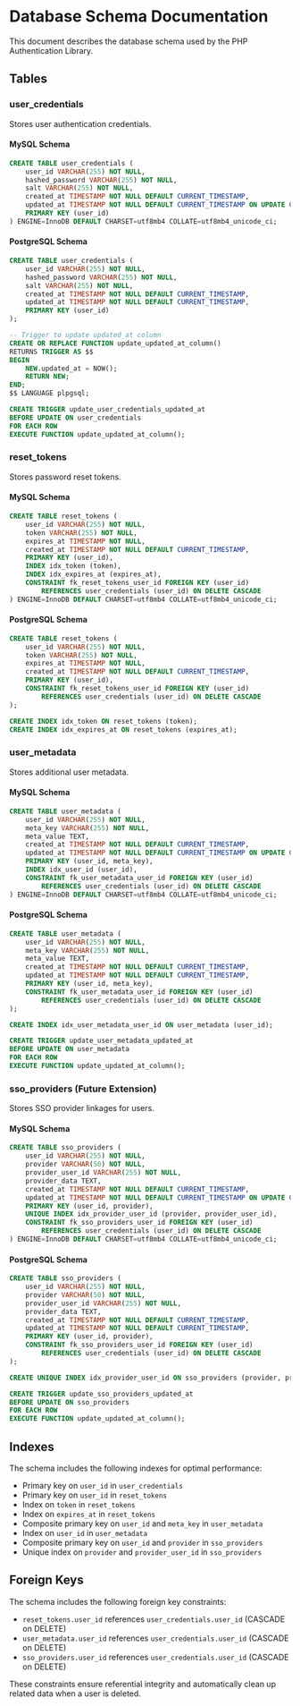 # Database Schema Documentation

This document describes the database schema used by the PHP Authentication Library.

## Tables

### user_credentials

Stores user authentication credentials.

#### MySQL Schema

```sql
CREATE TABLE user_credentials (
    user_id VARCHAR(255) NOT NULL,
    hashed_password VARCHAR(255) NOT NULL,
    salt VARCHAR(255) NOT NULL,
    created_at TIMESTAMP NOT NULL DEFAULT CURRENT_TIMESTAMP,
    updated_at TIMESTAMP NOT NULL DEFAULT CURRENT_TIMESTAMP ON UPDATE CURRENT_TIMESTAMP,
    PRIMARY KEY (user_id)
) ENGINE=InnoDB DEFAULT CHARSET=utf8mb4 COLLATE=utf8mb4_unicode_ci;
```

#### PostgreSQL Schema

```sql
CREATE TABLE user_credentials (
    user_id VARCHAR(255) NOT NULL,
    hashed_password VARCHAR(255) NOT NULL,
    salt VARCHAR(255) NOT NULL,
    created_at TIMESTAMP NOT NULL DEFAULT CURRENT_TIMESTAMP,
    updated_at TIMESTAMP NOT NULL DEFAULT CURRENT_TIMESTAMP,
    PRIMARY KEY (user_id)
);

-- Trigger to update updated_at column
CREATE OR REPLACE FUNCTION update_updated_at_column()
RETURNS TRIGGER AS $$
BEGIN
    NEW.updated_at = NOW();
    RETURN NEW;
END;
$$ LANGUAGE plpgsql;

CREATE TRIGGER update_user_credentials_updated_at
BEFORE UPDATE ON user_credentials
FOR EACH ROW
EXECUTE FUNCTION update_updated_at_column();
```

### reset_tokens

Stores password reset tokens.

#### MySQL Schema

```sql
CREATE TABLE reset_tokens (
    user_id VARCHAR(255) NOT NULL,
    token VARCHAR(255) NOT NULL,
    expires_at TIMESTAMP NOT NULL,
    created_at TIMESTAMP NOT NULL DEFAULT CURRENT_TIMESTAMP,
    PRIMARY KEY (user_id),
    INDEX idx_token (token),
    INDEX idx_expires_at (expires_at),
    CONSTRAINT fk_reset_tokens_user_id FOREIGN KEY (user_id)
        REFERENCES user_credentials (user_id) ON DELETE CASCADE
) ENGINE=InnoDB DEFAULT CHARSET=utf8mb4 COLLATE=utf8mb4_unicode_ci;
```

#### PostgreSQL Schema

```sql
CREATE TABLE reset_tokens (
    user_id VARCHAR(255) NOT NULL,
    token VARCHAR(255) NOT NULL,
    expires_at TIMESTAMP NOT NULL,
    created_at TIMESTAMP NOT NULL DEFAULT CURRENT_TIMESTAMP,
    PRIMARY KEY (user_id),
    CONSTRAINT fk_reset_tokens_user_id FOREIGN KEY (user_id)
        REFERENCES user_credentials (user_id) ON DELETE CASCADE
);

CREATE INDEX idx_token ON reset_tokens (token);
CREATE INDEX idx_expires_at ON reset_tokens (expires_at);
```

### user_metadata

Stores additional user metadata.

#### MySQL Schema

```sql
CREATE TABLE user_metadata (
    user_id VARCHAR(255) NOT NULL,
    meta_key VARCHAR(255) NOT NULL,
    meta_value TEXT,
    created_at TIMESTAMP NOT NULL DEFAULT CURRENT_TIMESTAMP,
    updated_at TIMESTAMP NOT NULL DEFAULT CURRENT_TIMESTAMP ON UPDATE CURRENT_TIMESTAMP,
    PRIMARY KEY (user_id, meta_key),
    INDEX idx_user_id (user_id),
    CONSTRAINT fk_user_metadata_user_id FOREIGN KEY (user_id)
        REFERENCES user_credentials (user_id) ON DELETE CASCADE
) ENGINE=InnoDB DEFAULT CHARSET=utf8mb4 COLLATE=utf8mb4_unicode_ci;
```

#### PostgreSQL Schema

```sql
CREATE TABLE user_metadata (
    user_id VARCHAR(255) NOT NULL,
    meta_key VARCHAR(255) NOT NULL,
    meta_value TEXT,
    created_at TIMESTAMP NOT NULL DEFAULT CURRENT_TIMESTAMP,
    updated_at TIMESTAMP NOT NULL DEFAULT CURRENT_TIMESTAMP,
    PRIMARY KEY (user_id, meta_key),
    CONSTRAINT fk_user_metadata_user_id FOREIGN KEY (user_id)
        REFERENCES user_credentials (user_id) ON DELETE CASCADE
);

CREATE INDEX idx_user_metadata_user_id ON user_metadata (user_id);

CREATE TRIGGER update_user_metadata_updated_at
BEFORE UPDATE ON user_metadata
FOR EACH ROW
EXECUTE FUNCTION update_updated_at_column();
```

### sso_providers (Future Extension)

Stores SSO provider linkages for users.

#### MySQL Schema

```sql
CREATE TABLE sso_providers (
    user_id VARCHAR(255) NOT NULL,
    provider VARCHAR(50) NOT NULL,
    provider_user_id VARCHAR(255) NOT NULL,
    provider_data TEXT,
    created_at TIMESTAMP NOT NULL DEFAULT CURRENT_TIMESTAMP,
    updated_at TIMESTAMP NOT NULL DEFAULT CURRENT_TIMESTAMP ON UPDATE CURRENT_TIMESTAMP,
    PRIMARY KEY (user_id, provider),
    UNIQUE INDEX idx_provider_user_id (provider, provider_user_id),
    CONSTRAINT fk_sso_providers_user_id FOREIGN KEY (user_id)
        REFERENCES user_credentials (user_id) ON DELETE CASCADE
) ENGINE=InnoDB DEFAULT CHARSET=utf8mb4 COLLATE=utf8mb4_unicode_ci;
```

#### PostgreSQL Schema

```sql
CREATE TABLE sso_providers (
    user_id VARCHAR(255) NOT NULL,
    provider VARCHAR(50) NOT NULL,
    provider_user_id VARCHAR(255) NOT NULL,
    provider_data TEXT,
    created_at TIMESTAMP NOT NULL DEFAULT CURRENT_TIMESTAMP,
    updated_at TIMESTAMP NOT NULL DEFAULT CURRENT_TIMESTAMP,
    PRIMARY KEY (user_id, provider),
    CONSTRAINT fk_sso_providers_user_id FOREIGN KEY (user_id)
        REFERENCES user_credentials (user_id) ON DELETE CASCADE
);

CREATE UNIQUE INDEX idx_provider_user_id ON sso_providers (provider, provider_user_id);

CREATE TRIGGER update_sso_providers_updated_at
BEFORE UPDATE ON sso_providers
FOR EACH ROW
EXECUTE FUNCTION update_updated_at_column();
```

## Indexes

The schema includes the following indexes for optimal performance:

- Primary key on `user_id` in `user_credentials`
- Primary key on `user_id` in `reset_tokens`
- Index on `token` in `reset_tokens`
- Index on `expires_at` in `reset_tokens`
- Composite primary key on `user_id` and `meta_key` in `user_metadata`
- Index on `user_id` in `user_metadata`
- Composite primary key on `user_id` and `provider` in `sso_providers`
- Unique index on `provider` and `provider_user_id` in `sso_providers`

## Foreign Keys

The schema includes the following foreign key constraints:

- `reset_tokens.user_id` references `user_credentials.user_id` (CASCADE on DELETE)
- `user_metadata.user_id` references `user_credentials.user_id` (CASCADE on DELETE)
- `sso_providers.user_id` references `user_credentials.user_id` (CASCADE on DELETE)

These constraints ensure referential integrity and automatically clean up related data when a user is deleted.
